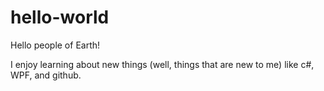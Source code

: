 # hello-world

Hello people of Earth!

I enjoy learning about new things (well, things that are new to me) like c#, WPF, and github.

